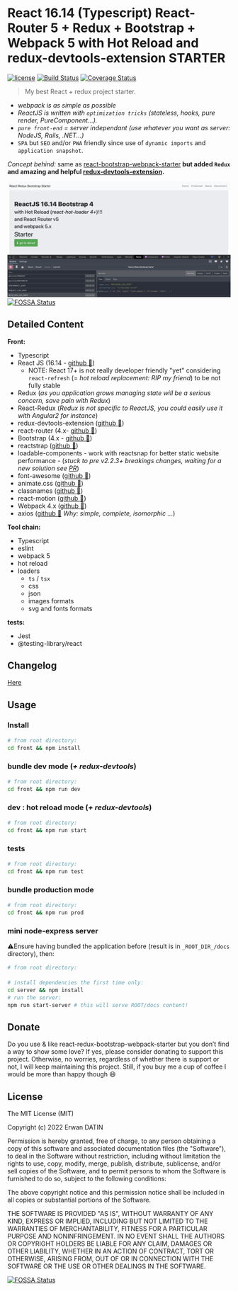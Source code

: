 # React 16.14 (Typescript) React-Router 5 + Redux + Bootstrap + Webpack 5 with Hot Reload and redux-devtools-extension STARTER

[![license](https://img.shields.io/github/license/mashape/apistatus.svg?maxAge=2592000)](https://github.com/MacKentoch/react-redux-bootstrap-webpack-starter)
[![Build Status](https://travis-ci.org/MacKentoch/react-redux-bootstrap-webpack-starter.svg?branch=master)](https://travis-ci.org/MacKentoch/react-redux-bootstrap-webpack-starter)
[![Coverage Status](https://coveralls.io/repos/github/MacKentoch/react-redux-bootstrap-webpack-starter/badge.svg?branch=master)](https://coveralls.io/github/MacKentoch/react-redux-bootstrap-webpack-starter?branch=master)

> My best React + redux project starter.

- _webpack is as simple as possible_
- _ReactJS is written with `optimization tricks` (stateless, hooks, pure render, PureComponent...)._
- _`pure front-end` = server independant (use whatever you want as server: NodeJS, Rails, .NET...)_
- `SPA` but `SEO` and/or `PWA` friendly since use of `dynamic imports` and `application snapshot`.

_Concept behind:_ same as [react-bootstrap-webpack-starter](https://github.com/MacKentoch/react-bootstrap-webpack-starter) **but added `Redux` and amazing and helpful [redux-devtools-extension](https://github.com/zalmoxisus/redux-devtools-extension#redux-devtools-extension).**

![preview](./preview/preview.png)
[![FOSSA Status](https://app.fossa.io/api/projects/git%2Bgithub.com%2FMacKentoch%2Freact-redux-bootstrap-webpack-starter.svg?type=shield)](https://app.fossa.io/projects/git%2Bgithub.com%2FMacKentoch%2Freact-redux-bootstrap-webpack-starter?ref=badge_shield)

## Detailed Content

**Front:**

- Typescript
- React JS (16.14 - [github :link:](https://github.com/facebook/react))
  - NOTE: React 17+ is not really developer friendly "yet" considering `react-refresh` (= _hot reload replacement: RIP my friend_) to be not fully stable
- Redux (_as you application grows managing state will be a serious concern, save pain with Redux_)
- React-Redux (_Redux is not specific to ReactJS, you could easily use it with Angular2 for instance_)
- redux-devtools-extension ([github :link:](https://github.com/zalmoxisus/redux-devtools-extension#redux-devtools-extension))
- react-router (4.x- [github :link:](https://github.com/reactjs/react-router))
- Bootstrap (4.x - [github :link:](https://github.com/twbs/bootstrap))
- reactstrap ([github :link:](https://github.com/reactstrap/reactstrap))
- loadable-components - work with reactsnap for better static website performance - (_stuck to pre v2.2.3+ breakings changes, waiting for a new solution see [PR](https://github.com/stereobooster/react-snap/pull/338/commits/adf107b4bff212a854a93e2d90f89d369433a807)_)
- font-awesome ([github :link:](https://github.com/FortAwesome/Font-Awesome))
- animate.css ([github :link:](https://github.com/daneden/animate.css))
- classnames ([github :link:](https://github.com/JedWatson/classnames))
- react-motion ([github :link:](https://github.com/chenglou/react-motion))
- Webpack 4.x ([github :link:](https://github.com/webpack/webpack))
- axios ([github :link:](https://github.com/mzabriskie/axios) _Why: simple, complete, isomorphic ..._)

**Tool chain:**

- Typescript
- eslint
- webpack 5
- hot reload
- loaders
  - `ts` / `tsx`
  - css
  - json
  - images formats
  - svg and fonts formats

**tests:**

- Jest
- @testing-library/react

## Changelog

[Here](./CHANGELOG.md)

## Usage

### Install

```bash
# from root directory:
cd front && npm install
```

### bundle dev mode (_+ redux-devtools_)

```bash
# from root directory:
cd front && npm run dev
```

### dev : hot reload mode (_+ redux-devtools_)

```bash
# from root directory:
cd front && npm run start
```

### tests

```bash
# from root directory:
cd front && npm run test
```

### bundle production mode

```bash
# from root directory:
cd front && npm run prod
```

### mini node-express server

⚠️Ensure having bundled the application before (result is in `_ROOT_DIR_/docs` directory), then:

```bash
# from root directory:

# install dependencies the first time only:
cd server && npm install
# run the server:
npm run start-server # this will serve ROOT/docs content!
```

## Donate

Do you use & like react-redux-bootstrap-webpack-starter but you don’t find a way to show some love?
If yes, please consider donating to support this project. Otherwise, no worries, regardless of whether there is support or not, I will keep maintaining this project. Still, if you buy me a cup of coffee I would be more than happy though 😄

## License

The MIT License (MIT)

Copyright (c) 2022 Erwan DATIN

Permission is hereby granted, free of charge, to any person obtaining a copy of this software and associated documentation files (the "Software"), to deal in the Software without restriction, including without limitation the rights to use, copy, modify, merge, publish, distribute, sublicense, and/or sell copies of the Software, and to permit persons to whom the Software is furnished to do so, subject to the following conditions:

The above copyright notice and this permission notice shall be included in all copies or substantial portions of the Software.

THE SOFTWARE IS PROVIDED "AS IS", WITHOUT WARRANTY OF ANY KIND, EXPRESS OR IMPLIED, INCLUDING BUT NOT LIMITED TO THE WARRANTIES OF MERCHANTABILITY, FITNESS FOR A PARTICULAR PURPOSE AND NONINFRINGEMENT. IN NO EVENT SHALL THE AUTHORS OR COPYRIGHT HOLDERS BE LIABLE FOR ANY CLAIM, DAMAGES OR OTHER LIABILITY, WHETHER IN AN ACTION OF CONTRACT, TORT OR OTHERWISE, ARISING FROM, OUT OF OR IN CONNECTION WITH THE SOFTWARE OR THE USE OR OTHER DEALINGS IN THE SOFTWARE.

[![FOSSA Status](https://app.fossa.io/api/projects/git%2Bgithub.com%2FMacKentoch%2Freact-redux-bootstrap-webpack-starter.svg?type=large)](https://app.fossa.io/projects/git%2Bgithub.com%2FMacKentoch%2Freact-redux-bootstrap-webpack-starter?ref=badge_large)
